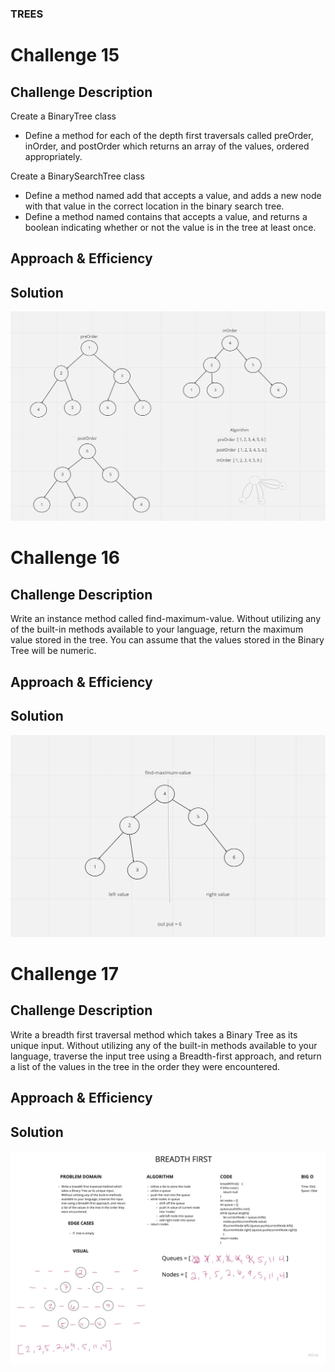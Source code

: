 ### TREES

# Challenge 15

## Challenge Description
<!-- Description of the challenge -->
Create a BinaryTree class
- Define a method for each of the depth first traversals called preOrder, inOrder, and postOrder which returns an array of the values, ordered appropriately.

Create a BinarySearchTree class
- Define a method named add that accepts a value, and adds a new node with that value in the correct location in the binary search tree.
- Define a method named contains that accepts a value, and returns a boolean indicating whether or not the value is in the tree at least once.


## Approach & Efficiency
<!-- What approach did you take? Why? What is the Big O space/time for this approach? -->

## Solution
<!-- Embedded whiteboard image -->
![Whiteboard](lab015.png)

# Challenge 16

## Challenge Description
<!-- Description of the challenge -->
Write an instance method called find-maximum-value. Without utilizing any of the built-in methods available to your language, return the maximum value stored in the tree. You can assume that the values stored in the Binary Tree will be numeric.

## Approach & Efficiency
<!-- What approach did you take? Why? What is the Big O space/time for this approach? -->

## Solution
<!-- Embedded whiteboard image -->
![Whiteboard](lab16.png)

# Challenge 17

## Challenge Description
<!-- Description of the challenge -->
Write a breadth first traversal method which takes a Binary Tree as its unique input. Without utilizing any of the built-in methods available to your language, traverse the input tree using a Breadth-first approach, and return a list of the values in the tree in the order they were encountered.

## Approach & Efficiency
<!-- What approach did you take? Why? What is the Big O space/time for this approach? -->

## Solution
<!-- Embedded whiteboard image -->
![Whiteboard](lab17.jpg)






